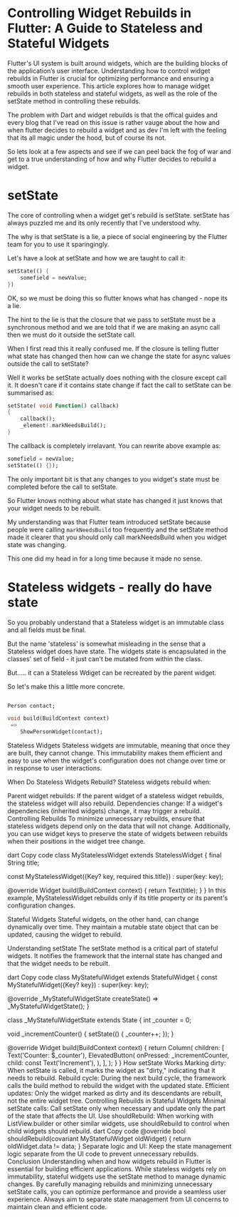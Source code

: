 # Controlling Widget Rebuilds in Flutter: A Guide to Stateless and Stateful Widgets

Flutter's UI system is built around widgets, which are the building blocks of the application’s user interface. Understanding how to control widget rebuilds in Flutter is crucial for optimizing performance and ensuring a smooth user experience. This article explores how to manage widget rebuilds in both stateless and stateful widgets, as well as the role of the setState method in controlling these rebuilds.

The problem with Dart and widget rebuilds is that the offical guides and every blog that I've read on this issue is rather vauge about the how and when flutter decides to rebuild a widget and as dev I'm left with the feeling that its all magic under the hood, but of course its not.

So lets look at a few aspects and see if we can peel back the fog of war and get to a true understanding of how and why Flutter decides to rebuild a widget.

# setState

The core of controlling when a widget get's rebuild is setState.  setState has always puzzled me and its only recently that I've understood why. 

The why is that setState is a lie, a piece of social engineering by the Flutter team for you to use it sparingingly.

Let's have a look at setState and how we are taught to call it:

```dart
setState(() {
    somefield = newValue;
})
```

OK, so we must be doing this so flutter knows what has changed - nope its a lie.

The hint to the lie is that the closure that we pass to setState must be a synchronous
method and we are told that if we are making an async call then we must do it
outside the setState call.

When I first read this it really confused me. If the closure is telling flutter
what state has changed then how can we change the state for async values outside the
call to setState?

Well it works be setState actually does nothing with the closure except call it.
It doesn't care if it contains state change if fact the call to setState can be summarised as:

```dart
setState( void Function() callback)
{
    callback();
    _element!.markNeedsBuild();
}
```

The callback is completely irrelavant. You can rewrite above example as:

```dart
somefield = newValue;
setState(() {});
```

The only important bit is that any changes to you widget's state must be completed
before the call to setState.

So Flutter knows nothing about what state has changed it just knows that your
widget needs to be rebuilt.


My understanding was that Flutter team introduced setState because people were
calling `markNeedsBuild` too frequently and the setState method made it clearer
that you should only call markNeedsBuild when you widget state was changing.

This one did my head in for a long time because it made no sense.

# Stateless widgets - really do have state

So you probably understand that a Stateless widget is an immutable class
and all fields must be final.

But the name 'stateless' is somewhat misleading in the sense that a Stateless
widget does have state. The widgets state is encapsulated in the classes' set of field - it just can't be mutated from
within the class.

But..... it can a Stateless Wdiget can be recreated by the parent widget.

So let's make this a little more concrete.

```dart

Person contact;

void build(BuildContext context)
 => 
    ShowPersonWidget(contact);  
```







Stateless Widgets
Stateless widgets are immutable, meaning that once they are built, they cannot change. This immutability makes them efficient and easy to use when the widget's configuration does not change over time or in response to user interactions.

When Do Stateless Widgets Rebuild?
Stateless widgets rebuild when:

Parent widget rebuilds: If the parent widget of a stateless widget rebuilds, the stateless widget will also rebuild.
Dependencies change: If a widget's dependencies (inherited widgets) change, it may trigger a rebuild.
Controlling Rebuilds
To minimize unnecessary rebuilds, ensure that stateless widgets depend only on the data that will not change. Additionally, you can use widget keys to preserve the state of widgets between rebuilds when their positions in the widget tree change.

dart
Copy code
class MyStatelessWidget extends StatelessWidget {
  final String title;

  const MyStatelessWidget({Key? key, required this.title}) : super(key: key);

  @override
  Widget build(BuildContext context) {
    return Text(title);
  }
}
In this example, MyStatelessWidget rebuilds only if its title property or its parent's configuration changes.

Stateful Widgets
Stateful widgets, on the other hand, can change dynamically over time. They maintain a mutable state object that can be updated, causing the widget to rebuild.

Understanding setState
The setState method is a critical part of stateful widgets. It notifies the framework that the internal state has changed and that the widget needs to be rebuilt.

dart
Copy code
class MyStatefulWidget extends StatefulWidget {
  const MyStatefulWidget({Key? key}) : super(key: key);

  @override
  _MyStatefulWidgetState createState() => _MyStatefulWidgetState();
}

class _MyStatefulWidgetState extends State<MyStatefulWidget> {
  int _counter = 0;

  void _incrementCounter() {
    setState(() {
      _counter++;
    });
  }

  @override
  Widget build(BuildContext context) {
    return Column(
      children: [
        Text('Counter: $_counter'),
        ElevatedButton(
          onPressed: _incrementCounter,
          child: const Text('Increment'),
        ),
      ],
    );
  }
}
How setState Works
Marking dirty: When setState is called, it marks the widget as "dirty," indicating that it needs to rebuild.
Rebuild cycle: During the next build cycle, the framework calls the build method to rebuild the widget with the updated state.
Efficient updates: Only the widget marked as dirty and its descendants are rebuilt, not the entire widget tree.
Controlling Rebuilds in Stateful Widgets
Minimal setState calls: Call setState only when necessary and update only the part of the state that affects the UI.
Use shouldRebuild: When working with ListView.builder or other similar widgets, use shouldRebuild to control when child widgets should rebuild.
dart
Copy code
@override
bool shouldRebuild(covariant MyStatefulWidget oldWidget) {
  return oldWidget.data != data;
}
Separate logic and UI: Keep the state management logic separate from the UI code to prevent unnecessary rebuilds.
Conclusion
Understanding when and how widgets rebuild in Flutter is essential for building efficient applications. While stateless widgets rely on immutability, stateful widgets use the setState method to manage dynamic changes. By carefully managing rebuilds and minimizing unnecessary setState calls, you can optimize performance and provide a seamless user experience. Always aim to separate state management from UI concerns to maintain clean and efficient code.